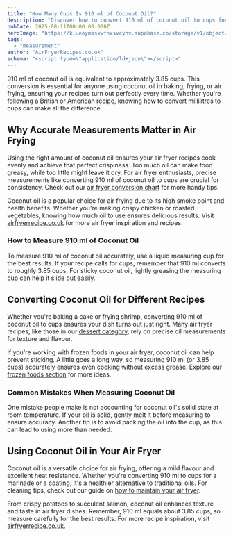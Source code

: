 ```yaml
---
title: "How Many Cups Is 910 ml of Coconut Oil?"
description: "Discover how to convert 910 ml of coconut oil to cups for perfect baking and air frying every time. Get accurate measurements now!"
pubDate: 2025-08-11T00:00:00.000Z
heroImage: "https://klueoymssxwfnxsvcyhv.supabase.co/storage/v1/object/public/md/how-many-cups-is-910-ml-of-coconut-oil-a37ed6e1.webp"
tags:
  - "measurement"
author: "AirFryerRecipes.co.uk"
schema: "<script type=\"application/ld+json\"></script>"
---
```


<p>910 ml of coconut oil is equivalent to approximately 3.85 cups. This conversion is essential for anyone using coconut oil in baking, frying, or air frying, ensuring your recipes turn out perfectly every time. Whether you're following a British or American recipe, knowing how to convert millilitres to cups can make all the difference.</p>  

<h2>Why Accurate Measurements Matter in Air Frying</h2>  
<p>Using the right amount of coconut oil ensures your air fryer recipes cook evenly and achieve that perfect crispiness. Too much oil can make food greasy, while too little might leave it dry. For air fryer enthusiasts, precise measurements like converting 910 ml of coconut oil to cups are crucial for consistency. Check out our <a href=https://www.airfryerrecipe.co.uk/air-fryer-conversion-chart>air fryer conversion chart</a> for more handy tips.</p>  

<p>Coconut oil is a popular choice for air frying due to its high smoke point and health benefits. Whether you're making crispy chicken or roasted vegetables, knowing how much oil to use ensures delicious results. Visit <a href=https://www.airfryerrecipe.co.uk>airfryerrecipe.co.uk</a> for more air fryer inspiration and recipes.</p>  

<h3>How to Measure 910 ml of Coconut Oil</h3>  
<p>To measure 910 ml of coconut oil accurately, use a liquid measuring cup for the best results. If your recipe calls for cups, remember that 910 ml converts to roughly 3.85 cups. For sticky coconut oil, lightly greasing the measuring cup can help it slide out easily.</p>  

<h2>Converting Coconut Oil for Different Recipes</h2>  
<p>Whether you're baking a cake or frying shrimp, converting 910 ml of coconut oil to cups ensures your dish turns out just right. Many air fryer recipes, like those in our <a href=https://www.airfryerrecipe.co.uk/recipe-category/dessert>dessert category</a>, rely on precise oil measurements for texture and flavour.</p>  

<p>If you're working with frozen foods in your air fryer, coconut oil can help prevent sticking. A little goes a long way, so measuring 910 ml (or 3.85 cups) accurately ensures even cooking without excess grease. Explore our <a href=https://www.airfryerrecipe.co.uk/recipe-category/frozen-foods>frozen foods section</a> for more ideas.</p>  

<h3>Common Mistakes When Measuring Coconut Oil</h3>  
<p>One mistake people make is not accounting for coconut oil's solid state at room temperature. If your oil is solid, gently melt it before measuring to ensure accuracy. Another tip is to avoid packing the oil into the cup, as this can lead to using more than needed.</p>  

<h2>Using Coconut Oil in Your Air Fryer</h2>  
<p>Coconut oil is a versatile choice for air frying, offering a mild flavour and excellent heat resistance. Whether you're converting 910 ml to cups for a marinade or a coating, it's a healthier alternative to traditional oils. For cleaning tips, check out our guide on <a href=https://www.airfryerrecipe.co.uk/air-fryer-cleaner>how to maintain your air fryer</a>.</p>  

<p>From crispy potatoes to succulent salmon, coconut oil enhances texture and taste in air fryer dishes. Remember, 910 ml equals about 3.85 cups, so measure carefully for the best results. For more recipe inspiration, visit <a href=https://www.airfryerrecipe.co.uk>airfryerrecipe.co.uk</a>.</p>